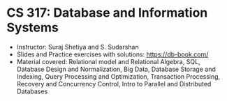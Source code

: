 # CS 317: Database and Information Systems

- Instructor: Suraj Shetiya and S. Sudarshan
- Slides and Practice exercises with solutions: https://db-book.com/
- Material covered: Relational model and Relational Algebra, SQL, Database Design and Normalization, Big Data, Database Storage and Indexing, Query Processing and Optimization, Transaction Processing, Recovery and Concurrency Control, Intro to Parallel and Distributed Databases